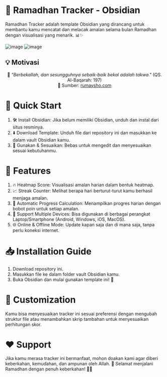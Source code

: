 # 🌙 Ramadhan Tracker - Obsidian

Ramadhan Tracker adalah template Obsidian yang dirancang untuk membantu kamu mencatat dan melacak amalan selama bulan Ramadhan dengan visualisasi yang menarik. 📊✨

![image](https://github.com/user-attachments/assets/ec216c1e-7b98-4a22-ad3e-b8d79da1ad08)
![image](https://github.com/user-attachments/assets/823f0341-7681-427a-ba5d-2f60499e432c)

## 💡 Motivasi
<p align="center">
    🕌 <i>"Berbekallah, dan sesungguhnya sebaik-baik bekal adalah takwa."</i> (QS. Al-Baqarah: 197)  
    <br>
    📖 Sumber: <a href="https://rumaysho.com/13252-pakaian-takwa-sebagai-bekal.html">rumaysho.com</a>
</p>


# 🚀 Quick Start
1. 🛠 Install Obsidian: Jika belum memiliki Obsidian, unduh dan instal dari situs resminya.
2. ⬇️ Download Template: Unduh file dari repository ini dan masukkan ke dalam vault Obsidian kamu.
3. 📂 Gunakan & Sesuaikan: Bebas untuk mengedit dan menyesuaikan sesuai kebutuhanmu.

# 🌟 Features
1. 🔥 Heatmap Score: Visualisasi amalan harian dalam bentuk heatmap.
2. 📈 Streak Counter: Melihat berapa hari berturut-turut kamu berhasil menjaga amalan.
3. 🎯 Automatic Progress Calculation: Menampilkan progres harian dengan bobot poin untuk setiap amalan.
4. 📱 Support Multiple Devices: Bisa digunakan di berbagai perangkat Laptop/Smartphone (Android, Windows, iOS, MacOS).
5. 🌐 Online & Offline Mode: Update kapan saja dan di mana saja, tanpa perlu koneksi internet.

# 📥 Installation Guide
1. Download repository ini.
2. Masukkan file ke dalam folder vault Obsidian kamu.
3. Buka Obsidian dan mulai gunakan template ini! 🚀

# 🎨 Customization
Kamu bisa menyesuaikan tracker ini sesuai preferensi dengan mengubah struktur file atau menambahkan skrip tambahan untuk menyesuaikan perhitungan skor.

# ❤️ Support
Jika kamu merasa tracker ini bermanfaat, mohon doakan kami agar diberi keberkahan, kemudahan, dan ampunan oleh Allah. 🤲
Selamat menjalani Ramadhan dengan penuh keberkahan! 🌙✨


